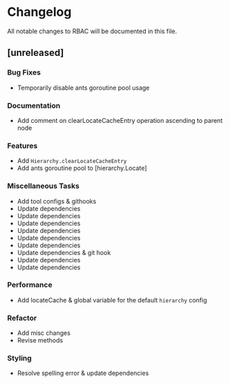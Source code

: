 # Changelog

All notable changes to RBAC will be documented in this file.

## [unreleased]

### Bug Fixes

- Temporarily disable ants goroutine pool usage

### Documentation

- Add comment on clearLocateCacheEntry operation ascending to parent node

### Features

- Add `Hierarchy.clearLocateCacheEntry`
- Add ants goroutine pool to [hierarchy.Locate]

### Miscellaneous Tasks

- Add tool configs & githooks
- Update dependencies
- Update dependencies
- Update dependencies
- Update dependencies
- Update dependencies
- Update dependencies
- Update dependencies & git hook
- Update dependencies
- Update dependencies

### Performance

- Add locateCache & global variable for the default `hierarchy` config

### Refactor

- Add misc changes
- Revise methods

### Styling

- Resolve spelling error & update dependencies

<!-- fisher -->
